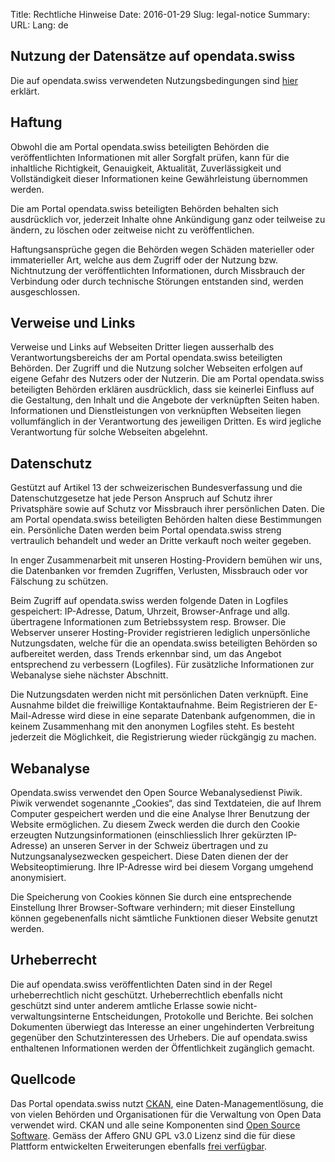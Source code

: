Title: Rechtliche Hinweise
Date: 2016-01-29
Slug: legal-notice
Summary:
URL:
Lang: de


Nutzung der Datensätze auf opendata.swiss
-----------------------------------------

Die auf opendata.swiss verwendeten Nutzungsbedingungen sind
[hier](https://opendata.swiss/de/terms-of-use/) erklärt.

Haftung
-------

Obwohl die am Portal opendata.swiss beteiligten Behörden die
veröffentlichten Informationen mit aller Sorgfalt prüfen, kann für die
inhaltliche Richtigkeit, Genauigkeit, Aktualität, Zuverlässigkeit und
Vollständigkeit dieser Informationen keine Gewährleistung übernommen
werden.

Die am Portal opendata.swiss beteiligten Behörden behalten sich
ausdrücklich vor, jederzeit Inhalte ohne Ankündigung ganz oder teilweise
zu ändern, zu löschen oder zeitweise nicht zu veröffentlichen.

Haftungsansprüche gegen die Behörden wegen Schäden materieller oder
immaterieller Art, welche aus dem Zugriff oder der Nutzung bzw.
Nichtnutzung der veröffentlichten Informationen, durch Missbrauch der
Verbindung oder durch technische Störungen entstanden sind, werden
ausgeschlossen.

Verweise und Links
------------------

Verweise und Links auf Webseiten Dritter liegen ausserhalb des
Verantwortungsbereichs der am Portal opendata.swiss beteiligten
Behörden. Der Zugriff und die Nutzung solcher Webseiten erfolgen auf
eigene Gefahr des Nutzers oder der Nutzerin. Die am Portal
opendata.swiss beteiligten Behörden erklären ausdrücklich, dass sie
keinerlei Einfluss auf die Gestaltung, den Inhalt und die Angebote der
verknüpften Seiten haben. Informationen und Dienstleistungen von
verknüpften Webseiten liegen vollumfänglich in der Verantwortung des
jeweiligen Dritten. Es wird jegliche Verantwortung für solche Webseiten
abgelehnt.

Datenschutz
-----------

Gestützt auf Artikel 13 der schweizerischen Bundesverfassung und die
Datenschutzgesetze hat jede Person Anspruch auf Schutz ihrer
Privatsphäre sowie auf Schutz vor Missbrauch ihrer persönlichen Daten.
Die am Portal opendata.swiss beteiligten Behörden halten diese
Bestimmungen ein. Persönliche Daten werden beim Portal opendata.swiss
streng vertraulich behandelt und weder an Dritte verkauft noch weiter
gegeben.

In enger Zusammenarbeit mit unseren Hosting-Providern bemühen wir uns,
die Datenbanken vor fremden Zugriffen, Verlusten, Missbrauch oder vor
Fälschung zu schützen.

Beim Zugriff auf opendata.swiss werden folgende Daten in Logfiles
gespeichert: IP-Adresse, Datum, Uhrzeit, Browser-Anfrage und allg.
übertragene Informationen zum Betriebssystem resp. Browser. Die
Webserver unserer Hosting-Provider registrieren lediglich unpersönliche
Nutzungsdaten, welche für die an opendata.swiss beteiligten Behörden so
aufbereitet werden, dass Trends erkennbar sind, um das Angebot
entsprechend zu verbessern (Logfiles). Für zusätzliche Informationen zur
Webanalyse siehe nächster Abschnitt.

Die Nutzungsdaten werden nicht mit persönlichen Daten verknüpft. Eine
Ausnahme bildet die freiwillige Kontaktaufnahme. Beim Registrieren der
E-Mail-Adresse wird diese in eine separate Datenbank aufgenommen, die in
keinem Zusammenhang mit den anonymen Logfiles steht. Es besteht
jederzeit die Möglichkeit, die Registrierung wieder rückgängig zu
machen.

Webanalyse
----------

Opendata.swiss verwendet den Open Source Webanalysedienst Piwik. Piwik
verwendet sogenannte „Cookies“, das sind Textdateien, die auf Ihrem
Computer gespeichert werden und die eine Analyse Ihrer Benutzung der
Website ermöglichen. Zu diesem Zweck werden die durch den Cookie
erzeugten Nutzungsinformationen (einschliesslich Ihrer gekürzten
IP-Adresse) an unseren Server in der Schweiz übertragen und zu
Nutzungsanalysezwecken gespeichert. Diese Daten dienen der der
Websiteoptimierung. Ihre IP-Adresse wird bei diesem Vorgang umgehend
anonymisiert.

Die Speicherung von Cookies können Sie durch eine entsprechende
Einstellung Ihrer Browser-Software verhindern; mit dieser Einstellung
können gegebenenfalls nicht sämtliche Funktionen dieser Website genutzt
werden.

Urheberrecht
------------

Die auf opendata.swiss veröffentlichten Daten sind in der Regel
urheberrechtlich nicht geschützt. Urheberrechtlich ebenfalls nicht
geschützt sind unter anderem amtliche Erlasse sowie
nicht-verwaltungsinterne Entscheidungen, Protokolle und Berichte. Bei
solchen Dokumenten überwiegt das Interesse an einer ungehinderten
Verbreitung gegenüber den Schutzinteressen des Urhebers. Die auf
opendata.swiss enthaltenen Informationen werden der Öffentlichkeit
zugänglich gemacht.

Quellcode
---------

Das Portal opendata.swiss nutzt [CKAN](http://ckan.org/), eine
Daten-Managementlösung, die von vielen Behörden und Organisationen für
die Verwaltung von Open Data verwendet wird. CKAN und alle seine
Komponenten sind [Open Source Software](https://github.com/okfn/ckan).
Gemäss der Affero GNU GPL v3.0 Lizenz sind die für diese Plattform
entwickelten Erweiterungen ebenfalls [frei
verfügbar](https://github.com/ogdch).
